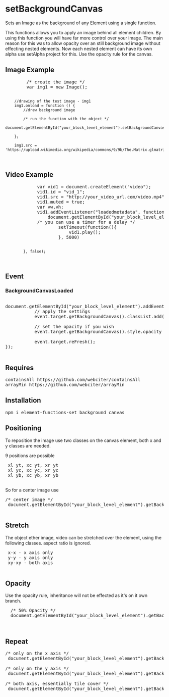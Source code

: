 # setBackgroundCanvas
Sets an Image as the background of any Element using a single function.

This functions allows you to apply an image behind all element children. By using this function you will have far more control over your 
image. The main reason for this was to allow opacity over an still background image without effecting nested elements. 
Now each nested element can have its own alpha use setAlpha project for this. Use the opacity rule for the canvas.

<h2>Image Example</h2>
<pre>
        /* create the image */
        var img1 = new Image();

        //drawing of the test image - img1
        img1.onload = function () {
            //draw background image
            
            /* run the function with the object */
            document.getElementById("your_block_level_element").setBackgroundCanvas(img1);

        };

        img1.src = 'https://upload.wikimedia.org/wikipedia/commons/9/9b/The.Matrix.glmatrix.2.png';

</pre>

<h2>Video Example</h2>
<pre>
            var vid1 = document.createElement("video");
            vid1.id = "vid_1";
            vid1.src = "http://your_video_url.com/video.mp4";
            vid1.muted = true; 
            var vw,vh;
            vid1.addEventListener("loadedmetadata", function() {
                document.getElementById("your_block_level_element").setBackgroundCanvas(this);
			/* you can use a timer for a delay */
                    setTimeout(function(){
                        vid1.play();
                    }, 5000)

            }, false);
</pre>

<h2>Event</h2>
<h3>BackgroundCanvasLoaded</h3>

<pre>

document.getElementById("your_block_level_element").addEventListener("BackgroundCanvasLoaded", function(event){
           // apply the settings 
           event.target.getBackgroundCanvas().classList.add("x-x","y-y");

           // set the opacity if you wish
           event.target.getBackgroundCanvas().style.opacity = 0.5;

           event.target.reFresh();
});

</pre>

<h2>Requires</h2>

<pre>
containsAll https://github.com/webciter/containsAll
arrayMin https://github.com/webciter/arrayMin
</pre>

<h2>Installation</h2>

<pre>
npm i element-functions-set_background_canvas
</pre>

<h2>Positioning</h2>

To reposition the image use two classes on the canvas element, both x and y classes are needed.

9 positions are possible
 
 <pre>
 xl yt, xc yt, xr yt
 xl yc, xc yc, xr yc
 xl yb, xc yb, xr yb
 </pre>
 
 So for a center image use 
 
<pre>
/* center image */
 document.getElementById("your_block_level_element").getBackgroundCanvas().classList.add("xc yc");
 
</pre>

 <h2>Stretch</h2>

 The object ether image, video can be stretched over the element, using the following classes. aspect ratio is ignored.

 <pre>
 x-x - x axis only
 y-y - y axis only
 xy-xy - both axis
 </pre>
 
 
 <h2>Opacity</h2>
 
 Use the opacity rule, inheritance will not be effected as it's on it own branch.
 
 <pre>
  /* 50% Opacity */
  document.getElementById("your_block_level_element").getBackgroundCanvas().style.opacity = 0.5;

 </pre>

<h2>Repeat</h2>

<pre>
/* only on the x axis */
 document.getElementById("your_block_level_element").getBackgroundCanvas().classList.add("xx");

/* only on the y axis */
 document.getElementById("your_block_level_element").getBackgroundCanvas().classList.add("yy");

/* both axis, essentially tile cover */
 document.getElementById("your_block_level_element").getBackgroundCanvas().classList.add("xx yy");

</pre>
 

 
